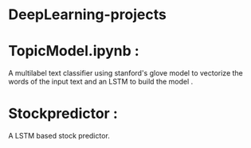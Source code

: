 # DeepLearning-projects

# TopicModel.ipynb :
A multilabel text classifier using stanford's glove model to vectorize the words of the input text and an LSTM to build the model .
# Stockpredictor :
A LSTM based stock predictor.
